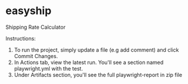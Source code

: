 # easyship
Shipping Rate Calculator

Instructions:
1. To run the project, simply update a file (e.g add comment) and click Commit Changes.
2. In Actions tab, view the latest run. You'll see a section named playwright.yml with the test.
3. Under Artifacts section, you'll see the full playwright-report in zip file

